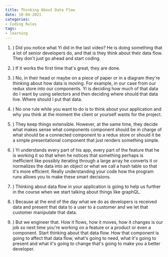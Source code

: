 ```yaml
---
title: Thinking About Data Flow
date: 10-04-2021
categories:
- Coding Rules
tags:
- learning
---
```



1. ) Did you notice what Yi did in the last video? He is doing something that a lot of senior developers do, and that is they think about their data flow. They don't just go ahead and start coding.
>

2. ) If it works the first time that's great, they are done.
>
3. ) No, in their head or maybe on a piece of paper or in a diagram they're thinking about how data is moving. For example, in our case from our redux store into our components. Yi is deciding how much of that data do I want by using selectors and then deciding where should that data live. Where should I put that data.
>
4. ) No one rule while you want to do is to think about your application and why you think at the moment the client or yourself wants for the project.


5. ) They keep things extensible. However, at the same time, they decide what makes sense what components component should be in charge of what should be a connected component to a redux store or should it be a simple presentational component that just renders something simple.
>

6. ) Yi understands every part of his app, every part of the feature that he is working it so that when he notices that something perhaps is inefficient like possibly iterating through a large array he converts it or normalizes the data into an object or what we call a hash table so that it's more efficient. Really understanding your code how the program runs allows you to make these smart decisions.


7. ) Thinking about data flow in your application is going to help us further in the course when we start talking about things like graphQL.
>

8. ) Because at the end of the day what we do as developers is received data and present that data to a user to a customer and we let that customer manipulate that data.
>

9.  ) But we engineer that. How it flows, how it moves, how it changes is our job so next time you're working on a feature or a product or even a component. Start thinking about that data flow. How that component is going to affect that data flow, what's going to need, what it's going to present and what it's going to change that's going to make you a better developer.
